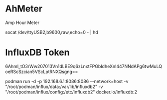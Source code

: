 # AhMeter
Amp Hour Meter

socat  /dev/ttyUSB2,b9600,raw,echo=0 - | hd

# InfluxDB Token

6Ahml_tO3rWw207013Vn1dLBE9q6zLnxtFPGbIdheXnl447NNdAPg6twMuLQoeRScSzcian5VScLptRNXQsgng==

podman run  -d -p 192.168.6.1:8086:8086 --network=host -v "/root/podman/influx/data:/var/lib/influxdb2" -v "/root/podman/influx/config:/etc/influxdb2" docker.io/influxdb:2

